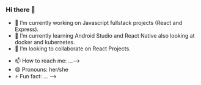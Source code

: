 ### Hi there 👋

- 🔭 I’m currently working on Javascript fullstack projects (React and Express).
- 🌱 I’m currently learning Android Studio and React Native also looking at docker and kubernetes.
- 👯 I’m looking to collaborate on React Projects. 
<!--  - 🤔 I’m looking for help with ...-->
<!--  - 💬 Ask me about ...-->
- 📫 How to reach me: ...-->
- 😄 Pronouns: her/she
- ⚡ Fun fact: ...
-->





